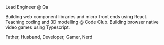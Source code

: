 Lead Engineer @ Qa 

Building web component libraries and micro front ends using React.
Teaching coding and 3D modelling @ Code Club.
Building browser native video games using Typescript.

Father, Husband, Developer, Gamer, Nerd